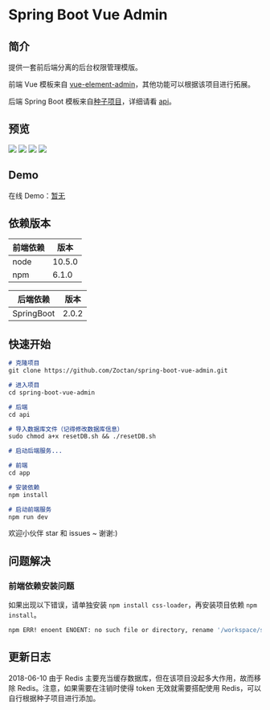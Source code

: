 # Spring Boot Vue Admin

## 简介

提供一套前后端分离的后台权限管理模版。

前端 Vue 模板来自 [vue-element-admin](https://github.com/PanJiaChen/vue-element-admin)，其他功能可以根据该项目进行拓展。

后端 Spring Boot 模板来自[种子项目](https://github.com/Zoctan/spring-boot-api-seedling.git)，详细请看 [api](https://github.com/Zoctan/spring-boot-vue-admin/tree/master/api)。

## 预览

<img src="https://github.com/Zoctan/spring-boot-vue-admin/blob/master/README/1.png"/>

<img src="https://github.com/Zoctan/spring-boot-vue-admin/blob/master/README/2.png"/>

<img src="https://github.com/Zoctan/spring-boot-vue-admin/blob/master/README/3.png"/>

<img src="https://github.com/Zoctan/spring-boot-vue-admin/blob/master/README/4.png"/>

## Demo

在线 Demo：[暂无]()

## 依赖版本

前端依赖 | 版本
--------|------
node    | 10.5.0
npm     | 6.1.0

后端依赖    | 版本
-----------|------
SpringBoot | 2.0.2

## 快速开始

```markdown
# 克隆项目
git clone https://github.com/Zoctan/spring-boot-vue-admin.git

# 进入项目
cd spring-boot-vue-admin

# 后端
cd api

# 导入数据库文件（记得修改数据库信息）
sudo chmod a+x resetDB.sh && ./resetDB.sh

# 启动后端服务...

# 前端
cd app

# 安装依赖
npm install

# 启动前端服务
npm run dev
```

欢迎小伙伴 star 和 issues ~ 谢谢:)

## 问题解决

### 前端依赖安装问题

如果出现以下错误，请单独安装 `npm install css-loader`，再安装项目依赖 `npm install`。

```bash
npm ERR! enoent ENOENT: no such file or directory, rename '/workspace/spring-boot-vue-admin/app/node_modules/.staging/css-loader-b931fe48/node_modules/ansi-styles' -> '/workspace/spring-boot-vue-admin/app/node_modules/.staging/ansi-styles-6535fafb'
```

## 更新日志

2018-06-10 由于 Redis 主要充当缓存数据库，但在该项目没起多大作用，故而移除 Redis。注意，如果需要在注销时使得 token 无效就需要搭配使用 Redis，可以自行根据种子项目进行添加。